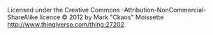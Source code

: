 Licensed under the Creative Commons -Attribution-NonCommercial-ShareAlike licence
© 2012 by Mark "Ckaos" Moissette
http://www.thingiverse.com/thing:27202
